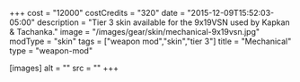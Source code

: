 +++
cost = "12000"
costCredits = "320"
date = "2015-12-09T15:52:03-05:00"
description = "Tier 3 skin available for the 9x19VSN used by Kapkan & Tachanka."
image = "/images/gear/skin/mechanical-9x19vsn.jpg"
modType = "skin"
tags = ["weapon mod","skin","tier 3"]
title = "Mechanical"
type = "weapon-mod"

[images]
  alt = ""
  src = ""
+++

